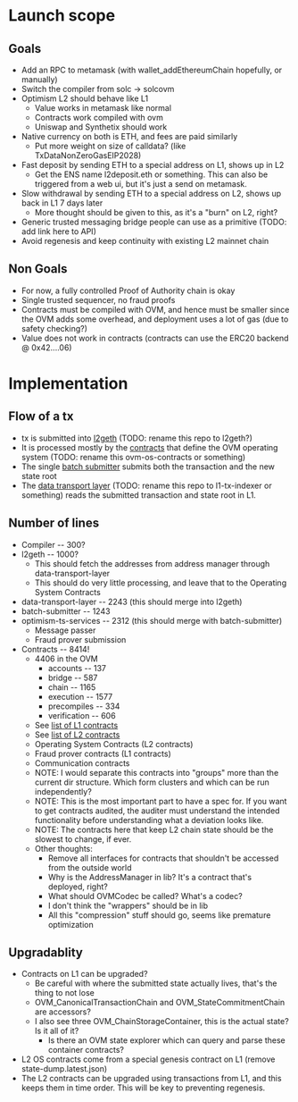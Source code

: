 # Launch scope

## Goals
* Add an RPC to metamask (with wallet_addEthereumChain hopefully, or manually)
* Switch the compiler from solc -> solcovm
* Optimism L2 should behave like L1
  * Value works in metamask like normal
  * Contracts work compiled with ovm
  * Uniswap and Synthetix should work
* Native currency on both is ETH, and fees are paid similarly
  * Put more weight on size of calldata? (like TxDataNonZeroGasEIP2028)
* Fast deposit by sending ETH to a special address on L1, shows up in L2
  * Get the ENS name l2deposit.eth or something. This can also be triggered from a web ui, but it's just a send on metamask.
* Slow withdrawal by sending ETH to a special address on L2, shows up back in L1 7 days later
  * More thought should be given to this, as it's a "burn" on L2, right?
* Generic trusted messaging bridge people can use as a primitive (TODO: add link here to API)
* Avoid regenesis and keep continuity with existing L2 mainnet chain

## Non Goals
* For now, a fully controlled Proof of Authority chain is okay
* Single trusted sequencer, no fraud proofs
* Contracts must be compiled with OVM, and hence must be smaller since the OVM adds some overhead, and deployment uses a lot of gas (due to safety checking?)
* Value does not work in contracts (contracts can use the ERC20 backend @ 0x42....06)

# Implementation

## Flow of a tx
* tx is submitted into [l2geth](https://github.com/ethereum-optimism/go-ethereum) (TODO: rename this repo to l2geth?)
* It is processed mostly by the [contracts](https://github.com/ethereum-optimism/contracts) that define the OVM operating system (TODO: rename this ovm-os-contracts or something)
* The single [batch submitter](https://github.com/ethereum-optimism/batch-submitter) submits both the transaction and the new state root
* The [data transport layer](https://github.com/ethereum-optimism/data-transport-layer) (TODO: rename this repo to l1-tx-indexer or something) reads the submitted transaction and state root in L1.

## Number of lines
* Compiler -- 300?
* l2geth -- 1000?
  * This should fetch the addresses from address manager through data-transport-layer
  * This should do very little processing, and leave that to the Operating System Contracts
* data-transport-layer -- 2243 (this should merge into l2geth)
* batch-submitter -- 1243
* optimism-ts-services -- 2312 (this should merge with batch-submitter)
  * Message passer
  * Fraud prover submission
* Contracts -- 8414!
  * 4406 in the OVM
    * accounts -- 137
    * bridge -- 587
    * chain -- 1165
    * execution -- 1577
    * precompiles -- 334
    * verification -- 606
  * See [list of L1 contracts](https://github.com/cheapETH/cheapoptimism/blob/master/addresses.json)
  * See [list of L2 contracts](https://github.com/cheapETH/cheapoptimism/blob/master/state-dump.latest.json)
  * Operating System Contracts (L2 contracts)
  * Fraud prover contracts (L1 contracts)
  * Communication contracts
  * NOTE: I would separate this contracts into "groups" more than the current dir structure. Which form clusters and which can be run independently?
  * NOTE: This is the most important part to have a spec for. If you want to get contracts audited, the auditer must understand the intended functionality before understanding what a deviation looks like.
  * NOTE: The contracts here that keep L2 chain state should be the slowest to change, if ever.
  * Other thoughts:
    * Remove all interfaces for contracts that shouldn't be accessed from the outside world
    * Why is the AddressManager in lib? It's a contract that's deployed, right?
    * What should OVMCodec be called? What's a codec?
    * I don't think the "wrappers" should be in lib
    * All this "compression" stuff should go, seems like premature optimization

## Upgradablity
* Contracts on L1 can be upgraded?
  * Be careful with where the submitted state actually lives, that's the thing to not lose
  * OVM_CanonicalTransactionChain and OVM_StateCommitmentChain are accessors?
  * I also see three OVM_ChainStorageContainer, this is the actual state? Is it all of it?
    * Is there an OVM state explorer which can query and parse these container contracts?
* L2 OS contracts come from a special genesis contract on L1 (remove state-dump.latest.json)
* The L2 contracts can be upgraded using transactions from L1, and this keeps them in time order. This will be key to preventing regenesis.

